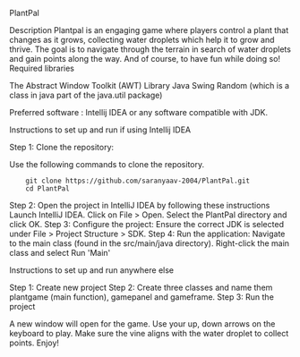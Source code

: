PlantPal


Description
Plantpal is an engaging game where players control a plant that changes as it grows, collecting water droplets which help it to grow and thrive. The goal is to navigate through the terrain in search of water droplets and gain points along the way. And of course, to have fun while doing so! 
Required libraries

The Abstract Window Toolkit (AWT) Library
Java Swing
Random (which is a class in java part of the java.util package)

Preferred software : Intellij IDEA or any software compatible with JDK.

Instructions to set up and run if using Intellij IDEA

Step 1: Clone the repository:


Use the following commands to clone the repository.

        git clone https://github.com/saranyaav-2004/PlantPal.git
        cd PlantPal
 Step 2: Open the project in IntelliJ IDEA by following these instructions
Launch IntelliJ IDEA.
Click on File > Open.
Select the PlantPal directory and click OK.
        Step 3: Configure the project:
Ensure the correct JDK is selected under File > Project Structure > SDK.
       Step 4: Run the application:
Navigate to the main class (found in the src/main/java directory).
Right-click the main class and select Run 'Main'


Instructions to set up and run anywhere else 

Step 1: Create new project
Step 2: Create three classes and name them plantgame (main function), gamepanel and gameframe.
Step 3: Run the project



A new window will open for the game. Use your up, down arrows on the keyboard to play. Make sure the vine aligns with the water droplet to collect points. Enjoy! 
